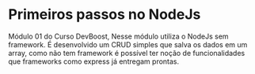 # Primeiros passos no NodeJs
 Módulo 01 do Curso DevBoost, Nesse módulo utiliza o NodeJs sem framework. É desenvolvido um CRUD simples que salva os dados em um array, como não tem framework é possível ter noção de funcionalidades que frameworks como express já entregam prontas.

